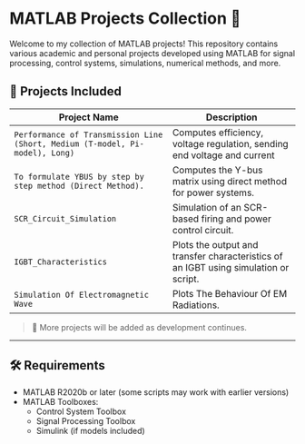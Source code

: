# MATLAB Projects Collection 🎯

Welcome to my collection of MATLAB projects! This repository contains various academic and personal projects developed using MATLAB for signal processing, control systems, simulations, numerical methods, and more.

## 📁 Projects Included

| Project Name            | Description |
|-------------------------|-------------|
| `Performance of Transmission Line (Short, Medium (T-model, Pi-model), Long)`      | Computes efficiency, voltage regulation, sending end voltage and current |
| `To formulate YBUS by step by step method (Direct Method).`  | Computes the Y-bus matrix using direct method for power systems. |
| `SCR_Circuit_Simulation`  | Simulation of an SCR-based firing and power control circuit. |
| `IGBT_Characteristics`    | Plots the output and transfer characteristics of an IGBT using simulation or script. |
| `Simulation Of Electromagnetic Wave`    | Plots The Behaviour Of EM Radiations. |


> 🔁 More projects will be added as development continues.

---

## 🛠 Requirements

- MATLAB R2020b or later (some scripts may work with earlier versions)
- MATLAB Toolboxes: 
  - Control System Toolbox
  - Signal Processing Toolbox
  - Simulink (if models included)


